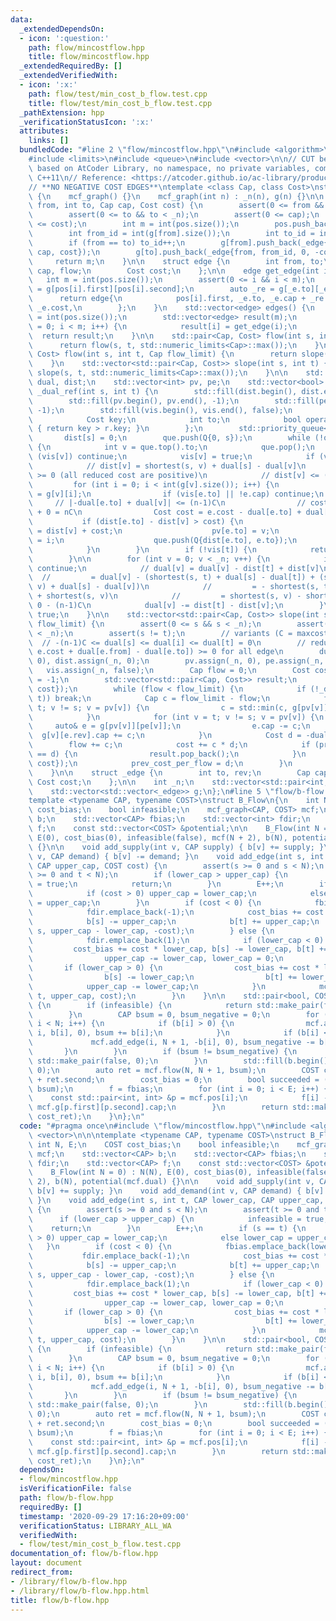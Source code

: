 ```yaml
---
data:
  _extendedDependsOn:
  - icon: ':question:'
    path: flow/mincostflow.hpp
    title: flow/mincostflow.hpp
  _extendedRequiredBy: []
  _extendedVerifiedWith:
  - icon: ':x:'
    path: flow/test/min_cost_b_flow.test.cpp
    title: flow/test/min_cost_b_flow.test.cpp
  _pathExtension: hpp
  _verificationStatusIcon: ':x:'
  attributes:
    links: []
  bundledCode: "#line 2 \"flow/mincostflow.hpp\"\n#include <algorithm>\n#include <cassert>\n\
    #include <limits>\n#include <queue>\n#include <vector>\n\n// CUT begin\n// MinCostFlow\
    \ based on AtCoder Library, no namespace, no private variables, compatible with\
    \ C++11\n// Reference: <https://atcoder.github.io/ac-library/production/document_ja/mincostflow.html>\n\
    // **NO NEGATIVE COST EDGES**\ntemplate <class Cap, class Cost>\nstruct mcf_graph\
    \ {\n    mcf_graph() {}\n    mcf_graph(int n) : _n(n), g(n) {}\n\n    int add_edge(int\
    \ from, int to, Cap cap, Cost cost) {\n        assert(0 <= from && from < _n);\n\
    \        assert(0 <= to && to < _n);\n        assert(0 <= cap);\n        assert(0\
    \ <= cost);\n        int m = int(pos.size());\n        pos.push_back({from, int(g[from].size())});\n\
    \        int from_id = int(g[from].size());\n        int to_id = int(g[to].size());\n\
    \        if (from == to) to_id++;\n        g[from].push_back(_edge{to, to_id,\
    \ cap, cost});\n        g[to].push_back(_edge{from, from_id, 0, -cost});\n   \
    \     return m;\n    }\n\n    struct edge {\n        int from, to;\n        Cap\
    \ cap, flow;\n        Cost cost;\n    };\n\n    edge get_edge(int i) {\n     \
    \   int m = int(pos.size());\n        assert(0 <= i && i < m);\n        auto _e\
    \ = g[pos[i].first][pos[i].second];\n        auto _re = g[_e.to][_e.rev];\n  \
    \      return edge{\n            pos[i].first, _e.to, _e.cap + _re.cap, _re.cap,\
    \ _e.cost,\n        };\n    }\n    std::vector<edge> edges() {\n        int m\
    \ = int(pos.size());\n        std::vector<edge> result(m);\n        for (int i\
    \ = 0; i < m; i++) {\n            result[i] = get_edge(i);\n        }\n      \
    \  return result;\n    }\n\n    std::pair<Cap, Cost> flow(int s, int t) {\n  \
    \      return flow(s, t, std::numeric_limits<Cap>::max());\n    }\n    std::pair<Cap,\
    \ Cost> flow(int s, int t, Cap flow_limit) {\n        return slope(s, t, flow_limit).back();\n\
    \    }\n    std::vector<std::pair<Cap, Cost>> slope(int s, int t) {\n        return\
    \ slope(s, t, std::numeric_limits<Cap>::max());\n    }\n\n    std::vector<Cost>\
    \ dual, dist;\n    std::vector<int> pv, pe;\n    std::vector<bool> vis;\n    bool\
    \ _dual_ref(int s, int t) {\n        std::fill(dist.begin(), dist.end(), std::numeric_limits<Cost>::max());\n\
    \        std::fill(pv.begin(), pv.end(), -1);\n        std::fill(pe.begin(), pe.end(),\
    \ -1);\n        std::fill(vis.begin(), vis.end(), false);\n        struct Q {\n\
    \            Cost key;\n            int to;\n            bool operator<(Q r) const\
    \ { return key > r.key; }\n        };\n        std::priority_queue<Q> que;\n \
    \       dist[s] = 0;\n        que.push(Q{0, s});\n        while (!que.empty())\
    \ {\n            int v = que.top().to;\n            que.pop();\n            if\
    \ (vis[v]) continue;\n            vis[v] = true;\n            if (v == t) break;\n\
    \            // dist[v] = shortest(s, v) + dual[s] - dual[v]\n            // dist[v]\
    \ >= 0 (all reduced cost are positive)\n            // dist[v] <= (n-1)C\n   \
    \         for (int i = 0; i < int(g[v].size()); i++) {\n                auto e\
    \ = g[v][i];\n                if (vis[e.to] || !e.cap) continue;\n           \
    \     // |-dual[e.to] + dual[v]| <= (n-1)C\n                // cost <= C - -(n-1)C\
    \ + 0 = nC\n                Cost cost = e.cost - dual[e.to] + dual[v];\n     \
    \           if (dist[e.to] - dist[v] > cost) {\n                    dist[e.to]\
    \ = dist[v] + cost;\n                    pv[e.to] = v;\n                    pe[e.to]\
    \ = i;\n                    que.push(Q{dist[e.to], e.to});\n                }\n\
    \            }\n        }\n        if (!vis[t]) {\n            return false;\n\
    \        }\n\n        for (int v = 0; v < _n; v++) {\n            if (!vis[v])\
    \ continue;\n            // dual[v] = dual[v] - dist[t] + dist[v]\n          \
    \  //         = dual[v] - (shortest(s, t) + dual[s] - dual[t]) + (shortest(s,\
    \ v) + dual[s] - dual[v])\n            //         = - shortest(s, t) + dual[t]\
    \ + shortest(s, v)\n            //         = shortest(s, v) - shortest(s, t) >=\
    \ 0 - (n-1)C\n            dual[v] -= dist[t] - dist[v];\n        }\n        return\
    \ true;\n    }\n\n    std::vector<std::pair<Cap, Cost>> slope(int s, int t, Cap\
    \ flow_limit) {\n        assert(0 <= s && s < _n);\n        assert(0 <= t && t\
    \ < _n);\n        assert(s != t);\n        // variants (C = maxcost):\n      \
    \  // -(n-1)C <= dual[s] <= dual[i] <= dual[t] = 0\n        // reduced cost (=\
    \ e.cost + dual[e.from] - dual[e.to]) >= 0 for all edge\n        dual.assign(_n,\
    \ 0), dist.assign(_n, 0);\n        pv.assign(_n, 0), pe.assign(_n, 0);\n     \
    \   vis.assign(_n, false);\n        Cap flow = 0;\n        Cost cost = 0, prev_cost_per_flow\
    \ = -1;\n        std::vector<std::pair<Cap, Cost>> result;\n        result.push_back({flow,\
    \ cost});\n        while (flow < flow_limit) {\n            if (!_dual_ref(s,\
    \ t)) break;\n            Cap c = flow_limit - flow;\n            for (int v =\
    \ t; v != s; v = pv[v]) {\n                c = std::min(c, g[pv[v]][pe[v]].cap);\n\
    \            }\n            for (int v = t; v != s; v = pv[v]) {\n           \
    \     auto& e = g[pv[v]][pe[v]];\n                e.cap -= c;\n              \
    \  g[v][e.rev].cap += c;\n            }\n            Cost d = -dual[s];\n    \
    \        flow += c;\n            cost += c * d;\n            if (prev_cost_per_flow\
    \ == d) {\n                result.pop_back();\n            }\n            result.push_back({flow,\
    \ cost});\n            prev_cost_per_flow = d;\n        }\n        return result;\n\
    \    }\n\n    struct _edge {\n        int to, rev;\n        Cap cap;\n       \
    \ Cost cost;\n    };\n\n    int _n;\n    std::vector<std::pair<int, int>> pos;\n\
    \    std::vector<std::vector<_edge>> g;\n};\n#line 5 \"flow/b-flow.hpp\"\n\n\n\
    template <typename CAP, typename COST>\nstruct B_Flow\n{\n    int N, E;\n    COST\
    \ cost_bias;\n    bool infeasible;\n    mcf_graph<CAP, COST> mcf;\n    std::vector<CAP>\
    \ b;\n    std::vector<CAP> fbias;\n    std::vector<int> fdir;\n    std::vector<CAP>\
    \ f;\n    const std::vector<COST> &potential;\n\n    B_Flow(int N = 0) : N(N),\
    \ E(0), cost_bias(0), infeasible(false), mcf(N + 2), b(N), potential(mcf.dual)\
    \ {}\n\n    void add_supply(int v, CAP supply) { b[v] += supply; }\n    void add_demand(int\
    \ v, CAP demand) { b[v] -= demand; }\n    void add_edge(int s, int t, CAP lower_cap,\
    \ CAP upper_cap, COST cost) {\n        assert(s >= 0 and s < N);\n        assert(t\
    \ >= 0 and t < N);\n        if (lower_cap > upper_cap) {\n            infeasible\
    \ = true;\n            return;\n        }\n        E++;\n        if (s == t) {\n\
    \            if (cost > 0) upper_cap = lower_cap;\n            else lower_cap\
    \ = upper_cap;\n        }\n        if (cost < 0) {\n            fbias.emplace_back(lower_cap);\n\
    \            fdir.emplace_back(-1);\n            cost_bias += cost * upper_cap;\n\
    \            b[s] -= upper_cap;\n            b[t] += upper_cap;\n            mcf.add_edge(t,\
    \ s, upper_cap - lower_cap, -cost);\n        } else {\n            fbias.emplace_back(upper_cap);\n\
    \            fdir.emplace_back(1);\n            if (lower_cap < 0) {\n       \
    \         cost_bias += cost * lower_cap, b[s] -= lower_cap, b[t] += lower_cap;\n\
    \                upper_cap -= lower_cap, lower_cap = 0;\n            }\n     \
    \       if (lower_cap > 0) {\n                cost_bias += cost * lower_cap;\n\
    \                b[s] -= lower_cap;\n                b[t] += lower_cap;\n    \
    \            upper_cap -= lower_cap;\n            }\n            mcf.add_edge(s,\
    \ t, upper_cap, cost);\n        }\n    }\n\n    std::pair<bool, COST> solve()\
    \ {\n        if (infeasible) {\n            return std::make_pair(false, 0);\n\
    \        }\n        CAP bsum = 0, bsum_negative = 0;\n        for (int i = 0;\
    \ i < N; i++) {\n            if (b[i] > 0) {\n                mcf.add_edge(N,\
    \ i, b[i], 0), bsum += b[i];\n            }\n            if (b[i] < 0) {\n   \
    \             mcf.add_edge(i, N + 1, -b[i], 0), bsum_negative -= b[i];\n     \
    \       }\n        }\n        if (bsum != bsum_negative) {\n            return\
    \ std::make_pair(false, 0);\n        }\n        std::fill(b.begin(), b.end(),\
    \ 0);\n        auto ret = mcf.flow(N, N + 1, bsum);\n        COST cost_ret = cost_bias\
    \ + ret.second;\n        cost_bias = 0;\n        bool succeeded = (ret.first ==\
    \ bsum);\n        f = fbias;\n        for (int i = 0; i < E; i++) {\n        \
    \    const std::pair<int, int> &p = mcf.pos[i];\n            f[i] -= fdir[i] *\
    \ mcf.g[p.first][p.second].cap;\n        }\n        return std::make_pair(succeeded,\
    \ cost_ret);\n    }\n};\n"
  code: "#pragma once\n#include \"flow/mincostflow.hpp\"\n#include <algorithm>\n#include\
    \ <vector>\n\n\ntemplate <typename CAP, typename COST>\nstruct B_Flow\n{\n   \
    \ int N, E;\n    COST cost_bias;\n    bool infeasible;\n    mcf_graph<CAP, COST>\
    \ mcf;\n    std::vector<CAP> b;\n    std::vector<CAP> fbias;\n    std::vector<int>\
    \ fdir;\n    std::vector<CAP> f;\n    const std::vector<COST> &potential;\n\n\
    \    B_Flow(int N = 0) : N(N), E(0), cost_bias(0), infeasible(false), mcf(N +\
    \ 2), b(N), potential(mcf.dual) {}\n\n    void add_supply(int v, CAP supply) {\
    \ b[v] += supply; }\n    void add_demand(int v, CAP demand) { b[v] -= demand;\
    \ }\n    void add_edge(int s, int t, CAP lower_cap, CAP upper_cap, COST cost)\
    \ {\n        assert(s >= 0 and s < N);\n        assert(t >= 0 and t < N);\n  \
    \      if (lower_cap > upper_cap) {\n            infeasible = true;\n        \
    \    return;\n        }\n        E++;\n        if (s == t) {\n            if (cost\
    \ > 0) upper_cap = lower_cap;\n            else lower_cap = upper_cap;\n     \
    \   }\n        if (cost < 0) {\n            fbias.emplace_back(lower_cap);\n \
    \           fdir.emplace_back(-1);\n            cost_bias += cost * upper_cap;\n\
    \            b[s] -= upper_cap;\n            b[t] += upper_cap;\n            mcf.add_edge(t,\
    \ s, upper_cap - lower_cap, -cost);\n        } else {\n            fbias.emplace_back(upper_cap);\n\
    \            fdir.emplace_back(1);\n            if (lower_cap < 0) {\n       \
    \         cost_bias += cost * lower_cap, b[s] -= lower_cap, b[t] += lower_cap;\n\
    \                upper_cap -= lower_cap, lower_cap = 0;\n            }\n     \
    \       if (lower_cap > 0) {\n                cost_bias += cost * lower_cap;\n\
    \                b[s] -= lower_cap;\n                b[t] += lower_cap;\n    \
    \            upper_cap -= lower_cap;\n            }\n            mcf.add_edge(s,\
    \ t, upper_cap, cost);\n        }\n    }\n\n    std::pair<bool, COST> solve()\
    \ {\n        if (infeasible) {\n            return std::make_pair(false, 0);\n\
    \        }\n        CAP bsum = 0, bsum_negative = 0;\n        for (int i = 0;\
    \ i < N; i++) {\n            if (b[i] > 0) {\n                mcf.add_edge(N,\
    \ i, b[i], 0), bsum += b[i];\n            }\n            if (b[i] < 0) {\n   \
    \             mcf.add_edge(i, N + 1, -b[i], 0), bsum_negative -= b[i];\n     \
    \       }\n        }\n        if (bsum != bsum_negative) {\n            return\
    \ std::make_pair(false, 0);\n        }\n        std::fill(b.begin(), b.end(),\
    \ 0);\n        auto ret = mcf.flow(N, N + 1, bsum);\n        COST cost_ret = cost_bias\
    \ + ret.second;\n        cost_bias = 0;\n        bool succeeded = (ret.first ==\
    \ bsum);\n        f = fbias;\n        for (int i = 0; i < E; i++) {\n        \
    \    const std::pair<int, int> &p = mcf.pos[i];\n            f[i] -= fdir[i] *\
    \ mcf.g[p.first][p.second].cap;\n        }\n        return std::make_pair(succeeded,\
    \ cost_ret);\n    }\n};\n"
  dependsOn:
  - flow/mincostflow.hpp
  isVerificationFile: false
  path: flow/b-flow.hpp
  requiredBy: []
  timestamp: '2020-09-29 17:16:20+09:00'
  verificationStatus: LIBRARY_ALL_WA
  verifiedWith:
  - flow/test/min_cost_b_flow.test.cpp
documentation_of: flow/b-flow.hpp
layout: document
redirect_from:
- /library/flow/b-flow.hpp
- /library/flow/b-flow.hpp.html
title: flow/b-flow.hpp
---
```

